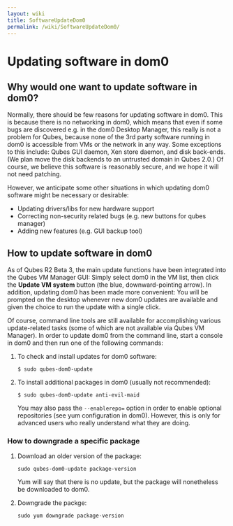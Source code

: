 ```yaml
---
layout: wiki
title: SoftwareUpdateDom0
permalink: /wiki/SoftwareUpdateDom0/
---
```


Updating software in dom0
=========================

Why would one want to update software in dom0?
----------------------------------------------

Normally, there should be few reasons for updating software in dom0. This is because there is no networking in dom0, which means that even if some bugs are discovered e.g. in the dom0 Desktop Manager, this really is not a problem for Qubes, because none of the 3rd party software running in dom0 is accessible from VMs or the network in any way. Some exceptions to this include: Qubes GUI daemon, Xen store daemon, and disk back-ends. (We plan move the disk backends to an untrusted domain in Qubes 2.0.) Of course, we believe this software is reasonably secure, and we hope it will not need patching.

However, we anticipate some other situations in which updating dom0 software might be necessary or desirable:

-   Updating drivers/libs for new hardware support
-   Correcting non-security related bugs (e.g. new buttons for qubes manager)
-   Adding new features (e.g. GUI backup tool)

How to update software in dom0
------------------------------

As of Qubes R2 Beta 3, the main update functions have been integrated into the Qubes VM Manager GUI: Simply select dom0 in the VM list, then click the **Update VM system** button (the blue, downward-pointing arrow). In addition, updating dom0 has been made more convenient: You will be prompted on the desktop whenever new dom0 updates are available and given the choice to run the update with a single click.

Of course, command line tools are still available for accomplishing various update-related tasks (some of which are not available via Qubes VM Manager). In order to update dom0 from the command line, start a console in dom0 and then run one of the following commands:

1.  To check and install updates for dom0 software:

    ``` {.wiki}
    $ sudo qubes-dom0-update
    ```

1.  To install additional packages in dom0 (usually not recommended):

    ``` {.wiki}
    $ sudo qubes-dom0-update anti-evil-maid
    ```

    You may also pass the `--enablerepo=` option in order to enable optional repositories (see yum configuration in dom0). However, this is only for advanced users who really understand what they are doing.

### How to downgrade a specific package

1.  Download an older version of the package:

    ``` {.wiki}
    sudo qubes-dom0-update package-version
    ```

    Yum will say that there is no update, but the package will nonetheless be downloaded to dom0.

1.  Downgrade the packge:

    ``` {.wiki}
    sudo yum downgrade package-version
    ```


